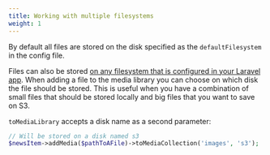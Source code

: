 ```yaml
---
title: Working with multiple filesystems
weight: 1
---
```


By default all files are stored on the disk specified as the `defaultFilesystem` in the config file.

Files can also be stored [on any filesystem that is configured in your Laravel app](http://laravel.com/docs/5.4/filesystem#configuration). When adding a file to the media library you can choose on which disk the file should be stored. This is useful when you have a combination of small files that should be stored locally and big files that you want to save on S3.

`toMediaLibrary` accepts a disk name as a second parameter:

```php
// Will be stored on a disk named s3
$newsItem->addMedia($pathToAFile)->toMediaCollection('images', 's3');
```
